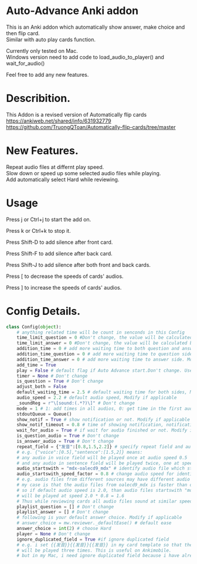 # Auto-Advance Anki addon  
This is an Anki addon which automatically show answer, make choice and then flip card.   
Similar with auto play cards function.

Currently only tested on Mac.   
Windows version need to add code to load_audio_to_player() and wait_for_audio()  

Feel free to add any new features.   

# Describition.  
This Addon is a revised version of Automatically flip cards https://ankiweb.net/shared/info/631932779  https://github.com/TruongQToan/Automatically-flip-cards/tree/master

# New Features.  
Repeat audio files at differnt play speed.    
Slow down or speed up some selected audio files while playing.   
Add automatically select Hard while reviewing.    


# Usage

Press j or Ctrl+j to start the add on.

Press k or Ctrl+k to stop it.

Press Shift-D to add silence after front card.

Press Shift-F to add silence after back card.

Press Shift-J to add silence after both front and back cards.

Press [ to decrease the speeds of cards' audios.

Press ] to increase the speeds of cards' audios.


# Config Details.  
```python
class Config(object):
    # anything related time will be count in senconds in this Config
    time_limit_question = 0 #Don't change, the value will be calculated by code
    time_limit_answer = 0 #Don't change, the value will be calculated by code
    addition_time = 0 # add more waiting time to both question and answer side. Modify if applicable
    addition_time_question = 0 # add more waiting time to question side. Modify if applicable
    addition_time_answer = 0 # add more waiting time to answer side. Modify if applicable
    add_time = True
    play = False # default flag if Auto Advance start.Don't change. Use shortcut J or k to start or stop while reviewing cards
    timer = None # Don't change
    is_question = True # Don't change
    adjust_both = False
    default_waiting_time = 2.5 # default waiting time for both sides, Modify if applicable
    audio_speed = 2.2 # default audio speed, Modify if applicable
    _soundReg = r"\[sound:(.*?)\]" # Don't change
    mode = 1 # 1: add times in all audios, 0: get time in the first audio
    stdoutQueue = Queue()
    show_notif = True # show notification or not. Modify if applicable
    show_notif_timeout = 0.8 # time of showing notification, notification will automatically disappear. Modify if applicable
    wait_for_audio = True # if wait for audio finished or not. Modify if applicable
    is_question_audio = True # Don't change
    is_answer_audio = True # Don't change
    repeat_field = {"发音":[0.8,1.5,2.2]} # specify repeat field and audio speed each time. Modify if applicable
    # e.g. {"voice":[0.5],"sentence":[1.5,2]} means:
    # any audio in voice field will be played once at audio speed 0.5
    # and any audio in sentence field will be played twice, one at speed 1.5 and the other at speed 2
    audio_startswith = "mdx-oalecd9_mdx" # identify audio file which start with specified letters. Modify if applicable
    audio_startswith_speed_factor = 0.8 # change audio speed for identified audio files. Modify if applicable
    # e.g. audio files from different sources may have different audio speed by default.
    # my case is that the audio files from oalecd9_mdx is faster than other audio files
    # so if default audio speed is 2.0, than audio files startswith "mdx-oalecd9_mdx"
    # will be played at speed 2.0 * 0.8 = 1.6
    # Thus while reviewing cards all audio files sound at similar speed
    playlist_question = [] # Don't change
    playlist_answer = [] # Don't change
    # following is your default answer choice. Modify if applicable
    # answer_choice = mw.reviewer._defaultEase() # default ease
    answer_choice = int(2) # choose Hard
    player = None # Don't change
    ignore_duplicated_field = True #if ignore duplicated field
    # e.g. i set {{发音}}{{发音}}{{发音}} in my card template so that the audio in this field
    # will be played three times. This is useful on Ankimobile.
    # but in my Mac, i need ignore duplicated field because i have already set repeat_field

```
